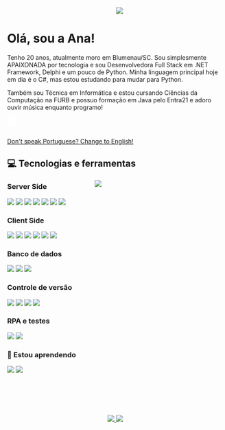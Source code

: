 <!-- My Avatoon image 1 -->
<img align="right" width="250px" src="https://i.ibb.co/M6kk6VD/avatoon-1-1.png">
<br>

<!-- Greetings and tiny description about me -->
# Olá, sou a Ana!

Tenho 20 anos, atualmente moro em Blumenau/SC. Sou simplesmente APAIXONADA por tecnologia e sou Desenvolvedora Full Stack em .NET Framework, Delphi e um pouco de Python. Minha linguagem principal hoje em dia é o C#, mas estou estudando para mudar para Python.

Também sou Técnica em Informática e estou cursando Ciências da Computação na FURB e possuo formação em Java pelo Entra21 e adoro ouvir música enquanto programo!

<!-- My social medias -->
<div>
	<!-- LinkedIn -->
	<a href="https://www.linkedin.com/in/ana-julia-da-cunha" target="_blank"><img align="left" alt="LinkedIn" width="22px" src="https://github.com/Aakarsh-B/trying-repos/blob/master/linkedin.svg" />
</div>
<br><br>
<!-- Change to English -->
<p>Don't speak Portuguese? <a href="https://github.com/cunhanai/cunhanai/blob/main/README.md">Change to English!</a></p>
	
<!-- Programming languages, tecnologies and tools I know -->
## :computer: Tecnologias e ferramentas
<!-- My Avatoon image 2 -->
<img width="300px" align="right" src="https://i.ibb.co/xqw0szv/avatoon-2.png">

### Server Side
<div>
	<!-- C# (Language) -->
	<img src="https://cdn.jsdelivr.net/gh/devicons/devicon/icons/csharp/csharp-original.svg" widht="auto" height="40" />
	<!-- .NET Core (language) -->
	<img src="https://cdn.jsdelivr.net/gh/devicons/devicon/icons/dotnetcore/dotnetcore-original.svg" widht="auto" height="40"/>
	<!-- .NET Framework (language) -->
    	<img src="https://cdn.jsdelivr.net/gh/devicons/devicon@latest/icons/dot-net/dot-net-original.svg" widht="auto" height="40" />
	<!-- Python (Language) -->
	<img src="https://cdn.jsdelivr.net/gh/devicons/devicon/icons/python/python-original.svg" widht="auto" height="40"/>
	<!-- NumPy (Python library) -->
        <img src="https://cdn.jsdelivr.net/gh/devicons/devicon@latest/icons/numpy/numpy-original.svg" widht="auto" height="40" />
	<!-- Java (Language) -->
	<img src="https://cdn.jsdelivr.net/gh/devicons/devicon/icons/java/java-original.svg" widht="auto" height="40"/>
	<!-- Spring (with Java) -->
	<img src="https://cdn.jsdelivr.net/gh/devicons/devicon/icons/spring/spring-original.svg" widht="auto" height="40"/>
 </div>
 
 ### Client Side
 <div>
	<!-- Javascript (Language) -->
	<img src="https://cdn.jsdelivr.net/gh/devicons/devicon/icons/javascript/javascript-original.svg" widht="auto" height="40"/>
	<!-- VueJS (language) -->
	<img src="https://cdn.jsdelivr.net/gh/devicons/devicon/icons/vuejs/vuejs-original.svg" widht="auto" height="40"/>
	<!-- Node.js (language -->
	<img src="https://cdn.jsdelivr.net/gh/devicons/devicon/icons/nodejs/nodejs-original.svg" widht="auto" height="40"/>
	<!-- MARK & STYLE -->
	<!-- HTML5 (Mark Language) -->
	<img src="https://cdn.jsdelivr.net/gh/devicons/devicon/icons/html5/html5-original.svg" widht="auto" height="40"/>
	<!-- CSS3 (style) -->
	<img src="https://cdn.jsdelivr.net/gh/devicons/devicon/icons/css3/css3-original.svg" widht="auto" height="40"/>
	<!-- Bootstrap (style) -->
	<img src="https://cdn.jsdelivr.net/gh/devicons/devicon/icons/bootstrap/bootstrap-plain.svg" widht="auto" height="40"/>
 </div>

 ### Banco de dados
<div>
	<!-- PostgreSQL (Database) -->
	<img src="https://cdn.jsdelivr.net/gh/devicons/devicon/icons/postgresql/postgresql-original.svg" widht="auto" height="40"/>
	<!-- MySQL (Database) -->
	<img src="https://cdn.jsdelivr.net/gh/devicons/devicon/icons/mysql/mysql-original.svg" widht="auto" height="40"/>
	<!-- SQL Server (Database) -->
    	<img src="https://cdn.jsdelivr.net/gh/devicons/devicon@latest/icons/microsoftsqlserver/microsoftsqlserver-original.svg" widht="auto" height="40" />
</div>

### Controle de versão
<div>
	<!-- Git -->
	<img src="https://cdn.jsdelivr.net/gh/devicons/devicon/icons/git/git-original.svg" widht="auto" height="40"/>
	<!-- GitHub -->
    	<img src="https://cdn.jsdelivr.net/gh/devicons/devicon@latest/icons/github/github-original.svg" widht="auto" height="40" />
	<!-- GitLab -->
        <img src="https://cdn.jsdelivr.net/gh/devicons/devicon@latest/icons/gitlab/gitlab-original.svg" widht="auto" height="40" />
	<!-- Azure DevOps -->
        <img src="https://cdn.jsdelivr.net/gh/devicons/devicon@latest/icons/azuredevops/azuredevops-original.svg" widht="auto" height="40" />
</div>

### RPA e testes
<div>
	<!-- PlayWright (RPA) -->
        <img src="https://cdn.jsdelivr.net/gh/devicons/devicon@latest/icons/playwright/playwright-original.svg" widht="auto" height="40" />
	<!-- Selenium (QA) -->
	<img src="https://cdn.jsdelivr.net/gh/devicons/devicon/icons/selenium/selenium-original.svg" widht="auto" height="40"/>
</div>

<!-- Languages and tools I'm learning -->
### :iphone: Estou aprendendo
<div> 
	<!-- Delphi -->
	<img src="https://img.icons8.com/color/600/000000/delphi-ide.png" widht="auto" height="40"/>
	<!-- Pandas (Python library)-->
	<img src="https://cdn.jsdelivr.net/gh/devicons/devicon/icons/pandas/pandas-original.svg" widht="auto" height="40"/>
</div>
<br>

##
<br><br>
<!-- My GitHub stats -->
<div align="center">
<a href="https://github.com/cunhanai">
	<!-- Most Used Languages -->
	<img height="180em" src="https://github-readme-stats-git-masterrstaa-rickstaa.vercel.app/api/top-langs/?username=cunhanai&layout=compact&langs_count=7&theme=dracula&count_private=true"/>
	<!-- Stats -->
	<img height="180em" src="https://github-readme-stats-git-masterrstaa-rickstaa.vercel.app/api?username=cunhanai&show_icons=true&theme=dracula&include_all_commits=true&count_private=true"/>
</div>

<!-- Snake commit animation -->
<!-- ![Snake animation](https://github.com/cunhanai/cunhanai/blob/output/github-contribution-grid-snake.svg) -->

